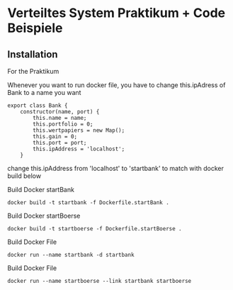 # Verteiltes System Praktikum + Code Beispiele

## Installation
For the Praktikum

Whenever you want to run docker file, you have to change this.ipAdress of Bank to a name you want
````
export class Bank {
    constructor(name, port) {
        this.name = name;
        this.portfolio = 0;
        this.wertpapiers = new Map();
        this.gain = 0;
        this.port = port;
        this.ipAddress = 'localhost';
    }
````
change this.ipAddress from 'localhost' to 'startbank' to match with docker build below

Build Docker startBank
```
docker build -t startbank -f Dockerfile.startBank . 
```

Build Docker startBoerse 
```
docker build -t startboerse -f Dockerfile.startBoerse .
```

Build Docker File
```
docker run --name startbank -d startbank
```

Build Docker File
```
docker run --name startboerse --link startbank startboerse
```
